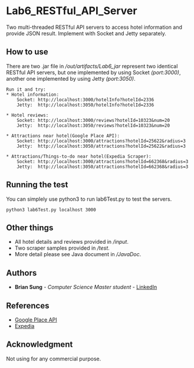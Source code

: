 # Lab6_RESTful_API_Server

Two multi-threaded RESTful API servers to access hotel information and provide JSON result. Implement with Socket and Jetty separately.

## How to use

There are two .jar file in */out/artifacts/Lab6_jar* represent two identical RESTful API servers, but one implemented by using Socket *(port:3000)*, another one implemented by using Jetty *(port:3050)*.

```
Run it and try:
* Hotel information:
	Socket:	http://localhost:3000/hotelInfo?hotelId=2336
	Jetty:	http://localhost:3050/hotelInfo?hotelId=2336

* Hotel reviews:
	Socket:	http://localhost:3000/reviews?hotelId=10323&num=20
	Jetty:	http://localhost:3050/reviews?hotelId=10323&num=20

* Attractions near hotel(Google Place API):
	Socket:	http://localhost:3000/attractions?hotelId=25622&radius=3
	Jetty:	http://localhost:3050/attractions?hotelId=25622&radius=3

* Attractions/Things-to-do near hotel(Expedia Scraper):
	Socket:	http://localhost:3000/attractions?hotelId=662368&radius=3
	Jetty:	http://localhost:3050/attractions?hotelId=662368&radius=3
```

## Running the test

You can simplely use python3 to run lab6Test.py to test the servers.
```
python3 lab6Test.py localhost 3000
```

## Other things

* All hotel details and reviews provided in */input*.
* Two scraper samples provided in */test*.
* More detail please see Java document in */JavaDoc*.

## Authors

* **Brian Sung** - *Computer Science Master student* - [LinkedIn](https://www.linkedin.com/in/ohbriansung/)

## References
* [Google Place API](https://developers.google.com/places/web-service/search)
* [Expedia](https://www.expedia.com/Activities)

## Acknowledgment

Not using for any commercial purpose. 
